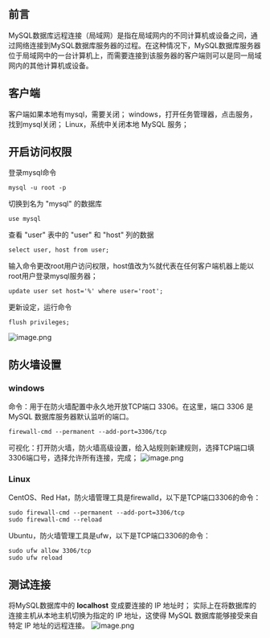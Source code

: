 ## 前言
MySQL数据库远程连接（局域网）是指在局域网内的不同计算机或设备之间，通过网络连接到MySQL数据库服务器的过程。在这种情况下，MySQL数据库服务器位于局域网中的一台计算机上，而需要连接到该服务器的客户端则可以是同一局域网内的其他计算机或设备。
## 客户端
客户端如果本地有mysql，需要关闭；
windows，打开任务管理器，点击服务，找到mysql关闭；
Linux，系统中关闭本地 MySQL 服务；
## 开启访问权限
登录mysql命令
```
mysql -u root -p
```
切换到名为 "mysql" 的数据库
```
use mysql
```
查看 "user" 表中的 "user" 和 "host" 列的数据
```
select user, host from user;
```
输入命令更改root用户访问权限，host值改为%就代表在任何客户端机器上能以root用户登录mysql服务器；
```
update user set host='%' where user='root';
```
更新设定，运行命令
```
flush privileges;
```
![image.png](https://cdn.nlark.com/yuque/0/2023/png/33625181/1690537181509-1837731f-addd-4d24-b7f7-1946db9115be.png#averageHue=%23131313&clientId=ufd2c9008-85d4-4&from=paste&height=545&id=ud051e82c&originHeight=817&originWidth=1360&originalType=binary&ratio=1.5&rotation=0&showTitle=false&size=66813&status=done&style=none&taskId=u574e3317-ed27-4382-90ba-2d0e8ecb77a&title=&width=906.6666666666666)
## 防火墙设置
### windows
命令：用于在防火墙配置中永久地开放TCP端口 3306。在这里，端口 3306 是 MySQL 数据库服务器默认监听的端口。
```
firewall-cmd --permanent --add-port=3306/tcp
```
可视化：打开防火墙，防火墙高级设置，给入站规则新建规则，选择TCP端口填3306端口号，选择允许所有连接，完成；
![image.png](https://cdn.nlark.com/yuque/0/2023/png/33625181/1690538235102-6689518d-12ea-4f46-81b7-652a1c2b9580.png#averageHue=%23f6f5f4&clientId=ufd2c9008-85d4-4&from=paste&height=293&id=udf673433&originHeight=440&originWidth=1057&originalType=binary&ratio=1.5&rotation=0&showTitle=false&size=134926&status=done&style=none&taskId=ufdc9989d-d4e7-4940-ae13-606d41a81c3&title=&width=704.6666666666666)
### Linux
CentOS、Red Hat，防火墙管理工具是firewalld，以下是TCP端口3306的命令：
```
sudo firewall-cmd --permanent --add-port=3306/tcp
sudo firewall-cmd --reload
```
Ubuntu，防火墙管理工具是ufw，以下是TCP端口3306的命令：
```
sudo ufw allow 3306/tcp
sudo ufw reload
```
## 测试连接
将MySQL数据库中的 **localhost** 变成要连接的 IP 地址时；
实际上在将数据库的连接主机从本地主机切换为指定的 IP 地址，这使得 MySQL 数据库能够接受来自特定 IP 地址的远程连接。
![image.png](https://cdn.nlark.com/yuque/0/2023/png/33625181/1690539619265-6a2812f7-a02f-4738-ba33-83f5f73022e0.png#averageHue=%23f7f6f6&clientId=ufd2c9008-85d4-4&from=paste&height=422&id=u847d32be&originHeight=633&originWidth=810&originalType=binary&ratio=1.5&rotation=0&showTitle=false&size=21636&status=done&style=none&taskId=u9e9a7e30-1667-415d-a8ec-ba29d27dceb&title=&width=540)

